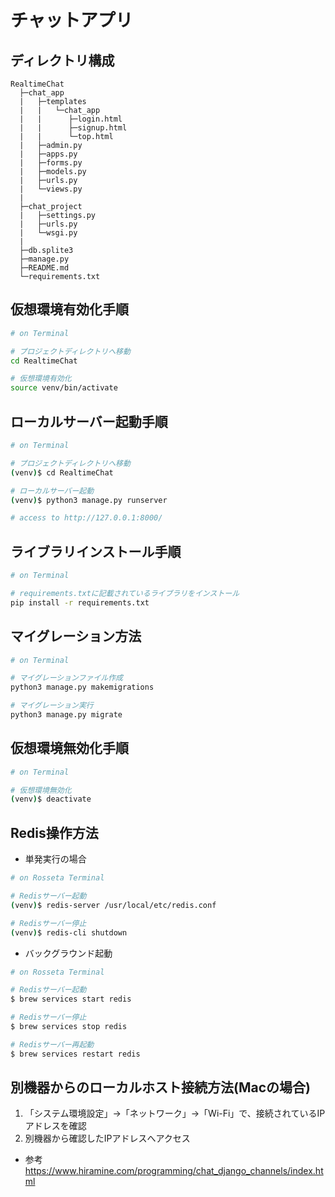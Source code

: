 # チャットアプリ

## ディレクトリ構成
```
RealtimeChat
  ├─chat_app
  |   ├─templates
  |   |   └─chat_app
  |   |      ├─login.html
  |   |      ├─signup.html
  |   |      └─top.html
  |   ├─admin.py
  |   ├─apps.py
  |   ├─forms.py
  |   ├─models.py
  |   ├─urls.py
  |   └─views.py
  |
  ├─chat_project
  |   ├─settings.py
  |   ├─urls.py
  |   └─wsgi.py
  |   
  ├─db.splite3
  ├─manage.py
  ├─README.md
  └─requirements.txt
```

## 仮想環境有効化手順
```bash
# on Terminal

# プロジェクトディレクトリへ移動
cd RealtimeChat

# 仮想環境有効化
source venv/bin/activate
```

## ローカルサーバー起動手順
```bash
# on Terminal

# プロジェクトディレクトリへ移動
(venv)$ cd RealtimeChat

# ローカルサーバー起動
(venv)$ python3 manage.py runserver

# access to http://127.0.0.1:8000/
```

## ライブラリインストール手順
```bash
# on Terminal

# requirements.txtに記載されているライブラリをインストール
pip install -r requirements.txt
```

## マイグレーション方法
```bash
# on Terminal

# マイグレーションファイル作成
python3 manage.py makemigrations

# マイグレーション実行
python3 manage.py migrate
```

## 仮想環境無効化手順
```bash
# on Terminal

# 仮想環境無効化
(venv)$ deactivate
```

## Redis操作方法
- 単発実行の場合
```bash
# on Rosseta Terminal

# Redisサーバー起動
(venv)$ redis-server /usr/local/etc/redis.conf

# Redisサーバー停止
(venv)$ redis-cli shutdown
```

- バックグラウンド起動
```bash
# on Rosseta Terminal

# Redisサーバー起動
$ brew services start redis

# Redisサーバー停止
$ brew services stop redis

# Redisサーバー再起動
$ brew services restart redis
```

## 別機器からのローカルホスト接続方法(Macの場合)
1. 「システム環境設定」->「ネットワーク」->「Wi-Fi」で、接続されているIPアドレスを確認
2. 別機器から確認したIPアドレスへアクセス


- 参考
https://www.hiramine.com/programming/chat_django_channels/index.html